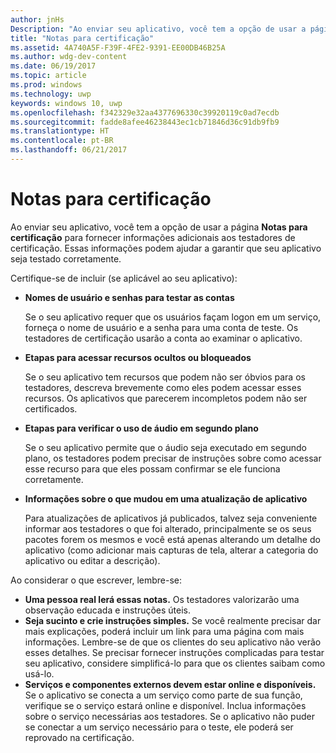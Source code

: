 ```yaml
---
author: jnHs
Description: "Ao enviar seu aplicativo, você tem a opção de usar a página Notas para certificação para fornecer informações adicionais aos testadores de certificação. Essas informações podem ajudar a garantir que seu aplicativo seja testado corretamente."
title: "Notas para certificação"
ms.assetid: 4A740A5F-F39F-4FE2-9391-EE00DB46B25A
ms.author: wdg-dev-content
ms.date: 06/19/2017
ms.topic: article
ms.prod: windows
ms.technology: uwp
keywords: windows 10, uwp
ms.openlocfilehash: f342329e32aa4377696330c39920119c0ad7ecdb
ms.sourcegitcommit: fadde8afee46238443ec1cb71846d36c91db9fb9
ms.translationtype: HT
ms.contentlocale: pt-BR
ms.lasthandoff: 06/21/2017
---
```

# <a name="notes-for-certification"></a>Notas para certificação


Ao enviar seu aplicativo, você tem a opção de usar a página **Notas para certificação** para fornecer informações adicionais aos testadores de certificação. Essas informações podem ajudar a garantir que seu aplicativo seja testado corretamente.

Certifique-se de incluir (se aplicável ao seu aplicativo):

-   **Nomes de usuário e senhas para testar as contas**

    Se o seu aplicativo requer que os usuários façam logon em um serviço, forneça o nome de usuário e a senha para uma conta de teste. Os testadores de certificação usarão a conta ao examinar o aplicativo.

-   **Etapas para acessar recursos ocultos ou bloqueados**

    Se o seu aplicativo tem recursos que podem não ser óbvios para os testadores, descreva brevemente como eles podem acessar esses recursos. Os aplicativos que parecerem incompletos podem não ser certificados.

-   **Etapas para verificar o uso de áudio em segundo plano**

    Se o seu aplicativo permite que o áudio seja executado em segundo plano, os testadores podem precisar de instruções sobre como acessar esse recurso para que eles possam confirmar se ele funciona corretamente.

-   **Informações sobre o que mudou em uma atualização de aplicativo**

    Para atualizações de aplicativos já publicados, talvez seja conveniente informar aos testadores o que foi alterado, principalmente se os seus pacotes forem os mesmos e você está apenas alterando um detalhe do aplicativo (como adicionar mais capturas de tela, alterar a categoria do aplicativo ou editar a descrição).

Ao considerar o que escrever, lembre-se:

-   **Uma pessoa real lerá essas notas.** Os testadores valorizarão uma observação educada e instruções úteis.
-   **Seja sucinto e crie instruções simples.** Se você realmente precisar dar mais explicações, poderá incluir um link para uma página com mais informações. Lembre-se de que os clientes do seu aplicativo não verão esses detalhes. Se precisar fornecer instruções complicadas para testar seu aplicativo, considere simplificá-lo para que os clientes saibam como usá-lo.
-   **Serviços e componentes externos devem estar online e disponíveis.** Se o aplicativo se conecta a um serviço como parte de sua função, verifique se o serviço estará online e disponível. Inclua informações sobre o serviço necessárias aos testadores. Se o aplicativo não puder se conectar a um serviço necessário para o teste, ele poderá ser reprovado na certificação.

 

 





